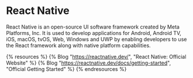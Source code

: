 # React Native

React Native is an open-source UI software framework created by Meta Platforms, Inc. It is used to develop applications for Android, Android TV, iOS, macOS, tvOS, Web, Windows and UWP by enabling developers to use the React framework along with native platform capabilities.

{% resources %}
  {% Blog "https://reactnative.dev/", "React Native: Official Website" %}
  {% Blog "https://reactnative.dev/docs/getting-started", "Official Getting Started" %}
{% endresources %}


